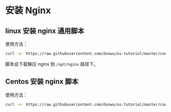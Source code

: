 # 安装 Nginx

## linux 安装 nginx 通用脚本

使用方法：

```sh
curl -o- https://raw.githubusercontent.com/dunwu/os-tutorial/master/codes/linux/ops/service/nginx/install-nginx.sh | bash
```

脚本会下载解压 nginx 到 `/opt/nginx` 路径下。

## Centos 安装 nginx 脚本

使用方法：

```sh
curl -o- https://raw.githubusercontent.com/dunwu/os-tutorial/master/codes/linux/ops/service/nginx/install-nginx-by-yum.sh | bash
```

